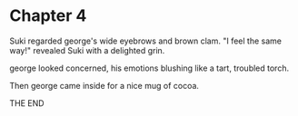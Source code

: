 # Chapter 4

Suki regarded george's wide eyebrows and brown clam. "I feel the same way!" revealed Suki with a delighted grin.

george looked concerned, his emotions blushing like a tart, troubled torch.

Then george came inside for a nice mug of cocoa.

THE END
